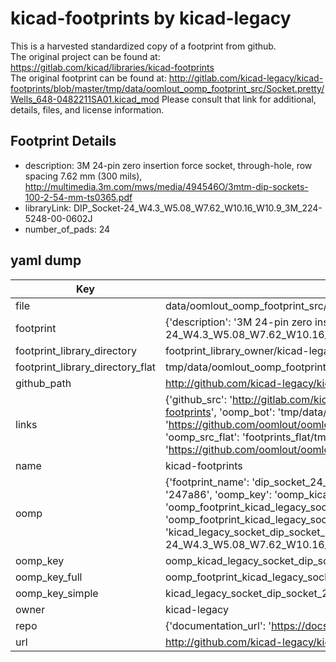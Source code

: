 # kicad-footprints by kicad-legacy  
This is a harvested standardized copy of a footprint from github.  
The original project can be found at:  
https://gitlab.com/kicad/libraries/kicad-footprints  
The original footprint can be found at:
http://gitlab.com/kicad-legacy/kicad-footprints/blob/master/tmp/data/oomlout_oomp_footprint_src/Socket.pretty/Wells_648-0482211SA01.kicad_mod
Please consult that link for additional, details, files, and license information.  
## Footprint Details
* description: 3M 24-pin zero insertion force socket, through-hole, row spacing 7.62 mm (300 mils), http://multimedia.3m.com/mws/media/494546O/3mtm-dip-sockets-100-2-54-mm-ts0365.pdf  
* libraryLink: DIP_Socket-24_W4.3_W5.08_W7.62_W10.16_W10.9_3M_224-5248-00-0602J  
* number_of_pads: 24  
## yaml dump  
| Key | Value |  
| --- | --- |  
| file | data/oomlout_oomp_footprint_src/kicad-footprints/Socket.pretty/DIP_Socket-24_W4.3_W5.08_W7.62_W10.16_W10.9_3M_224-5248-00-0602J.kicad_mod |  
| footprint | {'description': '3M 24-pin zero insertion force socket, through-hole, row spacing 7.62 mm (300 mils), http://multimedia.3m.com/mws/media/494546O/3mtm-dip-sockets-100-2-54-mm-ts0365.pdf', 'libraryLink': 'DIP_Socket-24_W4.3_W5.08_W7.62_W10.16_W10.9_3M_224-5248-00-0602J', 'number_of_pads': 24} |  
| footprint_library_directory | footprint_library_owner/kicad-legacy_kicad-footprints |  
| footprint_library_directory_flat | tmp/data/oomlout_oomp_footprint_src/footprints_flat/kicad_legacy_socket_dip_socket_24_w4_3_w5_08_w7_62_w10_16_w10_9_3m_224_5248_00_0602j/working |  
| github_path | http://github.com/kicad-legacy/kicad-footprints/blob/master/tmp/data/oomlout_oomp_footprint_src/Socket.pretty/DIP_Socket-24_W4.3_W5.08_W7.62_W10.16_W10.9_3M_224-5248-00-0602J.kicad_mod |  
| links | {'github_src': 'http://gitlab.com/kicad-legacy/kicad-footprints/blob/master/tmp/data/oomlout_oomp_footprint_src/Socket.pretty/Wells_648-0482211SA01.kicad_mod', 'github_src_repo': 'https://gitlab.com/kicad/libraries/kicad-footprints', 'oomp_bot': 'tmp/data/oomlout_oomp_footprint_src/footprints/kicad_legacy_socket_dip_socket_24_w4_3_w5_08_w7_62_w10_16_w10_9_3m_224_5248_00_0602j/working', 'oomp_bot_github': 'https://github.com/oomlout/oomlout_oomp_footprint_bot/tree/main/tmp/data/oomlout_oomp_footprint_src/footprints/kicad_legacy_socket_dip_socket_24_w4_3_w5_08_w7_62_w10_16_w10_9_3m_224_5248_00_0602j/working', 'oomp_src_flat': 'footprints_flat/tmp/data/oomlout_oomp_footprint_src/footprints_flat/kicad_legacy_socket_dip_socket_24_w4_3_w5_08_w7_62_w10_16_w10_9_3m_224_5248_00_0602j/working', 'oomp_src_flat_github': 'https://github.com/oomlout/oomlout_oomp_footprint_src/tree/main/tmp/data/oomlout_oomp_footprint_src/footprints_flat/kicad_legacy_socket_dip_socket_24_w4_3_w5_08_w7_62_w10_16_w10_9_3m_224_5248_00_0602j/working'} |  
| name | kicad-footprints |  
| oomp | {'footprint_name': 'dip_socket_24_w4_3_w5_08_w7_62_w10_16_w10_9_3m_224_5248_00_0602j', 'library_name': 'socket', 'md5': '247a867c1fa2c6cccd390024cbfdaab3', 'md5_10': '247a867c1f', 'md5_5': '247a8', 'md5_6': '247a86', 'oomp_key': 'oomp_kicad_legacy_socket_dip_socket_24_w4_3_w5_08_w7_62_w10_16_w10_9_3m_224_5248_00_0602j', 'oomp_key_extra': 'oomp_footprint_kicad_legacy_socket_dip_socket_24_w4_3_w5_08_w7_62_w10_16_w10_9_3m_224_5248_00_0602j', 'oomp_key_full': 'oomp_footprint_kicad_legacy_socket_dip_socket_24_w4_3_w5_08_w7_62_w10_16_w10_9_3m_224_5248_00_0602j_247a86', 'oomp_key_simple': 'kicad_legacy_socket_dip_socket_24_w4_3_w5_08_w7_62_w10_16_w10_9_3m_224_5248_00_0602j', 'original_filename': 'data/oomlout_oomp_footprint_src/kicad-footprints/Socket.pretty/DIP_Socket-24_W4.3_W5.08_W7.62_W10.16_W10.9_3M_224-5248-00-0602J.kicad_mod', 'owner_name': 'kicad_legacy'} |  
| oomp_key | oomp_kicad_legacy_socket_dip_socket_24_w4_3_w5_08_w7_62_w10_16_w10_9_3m_224_5248_00_0602j |  
| oomp_key_full | oomp_footprint_kicad_legacy_socket_dip_socket_24_w4_3_w5_08_w7_62_w10_16_w10_9_3m_224_5248_00_0602j |  
| oomp_key_simple | kicad_legacy_socket_dip_socket_24_w4_3_w5_08_w7_62_w10_16_w10_9_3m_224_5248_00_0602j |  
| owner | kicad-legacy |  
| repo | {'documentation_url': 'https://docs.github.com/rest/repos/repos#get-a-repository', 'message': 'Not Found'} |  
| url | http://github.com/kicad-legacy/kicad-footprints |  

